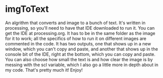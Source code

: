 # imgToText
An algrithm that converts and image to a bunch of text.
It's written in processing, so you'll need to have that IDE downloaded to run it. You can get the IDE at processing.org. 
It has to be in the same folder as the image for it to work; all the specifics of how to run it on different images are commented in the code.
It has two outputs, one that shows up in a new window, which you can't copy and paste, and another that shows up in the console bit of the IDE, right at the bottom, which you can copy and paste.
You can also choose how small the text is and how clear the image is by messing with the scl variable, which I also go a little more in depth about in my code. 
That's pretty much it! Enjoy!
